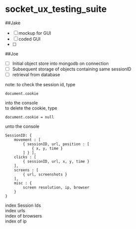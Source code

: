 socket_ux_testing_suite
=======================

##Jake
- [ ] mockup for GUI
- [ ] coded GUI
- [ ] 

##Joe  
- [ ] Initial object store into mongodb on connection  
- [ ] Subsequent storage of objects containing same sessionID 
- [ ] retrieval from database

note: to check the session id, type  

    document.cookie
    
into the console  
to delete the cookie, type

    document.cookie = null
    
unto the console

    SessionID: {   
        movement : [    
    		{ sessionID, url, position : [     
    			{ x, y, time }    
    		] } ],    
    	clicks : [    
    		{ sessionID, url, x, y, time }     
    	],    
    	screens : [   
    		{ url, screenshots }   
    	],    
    	misc : {    
    		screen resolution, ip, browser    
    	}    
    } 

index Session Ids  
index urls  
index of browsers  
index of ip  
